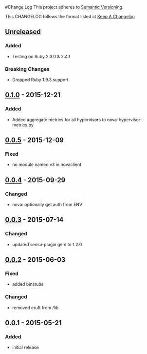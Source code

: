 #Change Log
This project adheres to [Semantic Versioning](http://semver.org/).

This CHANGELOG follows the format listed at [Keep A Changelog](http://keepachangelog.com/)

## [Unreleased]
### Added
- Testing on Ruby 2.3.0 & 2.4.1

### Breaking Changes
- Dropped Ruby 1.9.3 support

## [0.1.0] - 2015-12-21
### Added
- Added aggregate metrics for all hypervisors to nova-hypervisor-metrics.py

## [0.0.5] - 2015-12-09
### Fixed
- no module named v3 in novaclient

## [0.0.4] - 2015-09-29
### Changed
- nova: optionally get auth from ENV

## [0.0.3] - 2015-07-14
### Changed
- updated sensu-plugin gem to 1.2.0

## [0.0.2] - 2015-06-03
### Fixed
- added binstubs

### Changed
- removed cruft from /lib

## 0.0.1 - 2015-05-21
### Added
- initial release

[Unreleased]: https://github.com/sensu-plugins/sensu-plugins-openstack/compare/0.1.0...HEAD
[0.1.0]: https://github.com/sensu-plugins/sensu-plugins-openstack/compare/0.0.5...0.1.0
[0.0.5]: https://github.com/sensu-plugins/sensu-plugins-openstack/compare/0.0.4...0.0.5
[0.0.4]: https://github.com/sensu-plugins/sensu-plugins-openstack/compare/0.0.3...0.0.4
[0.0.3]: https://github.com/sensu-plugins/sensu-plugins-openstack/compare/0.0.2...0.0.3
[0.0.2]: https://github.com/sensu-plugins/sensu-plugins-openstack/compare/0.0.1...0.0.2
